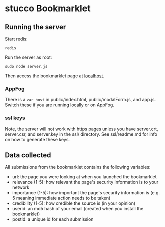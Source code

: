 stucco Bookmarklet
========

Running the server
--------

Start redis: 

    redis

Run the server as root:

    sudo node server.js

Then access the bookmarklet page at [localhost](http://localhost).

### AppFog
There is a `var host` in public/index.html, public/modalForm.js, and app.js. Switch these if you are running locally or on AppFog.

### ssl keys

Note, the server will not work with https pages unless you have server.crt, server.csr, and server.key in the ssl/ directory.
See ssl/readme.md for info on how to generate these keys.

Data collected
--------

All submissions from the bookmarklet contains the following variables:

- url: the page you were looking at when you launched the bookmarklet
- relevance (1-5): how relevant the page's security information is to your network
- importance (1-5): how important the page's security information is (e.g. 5 meaning immediate action needs to be taken)
- credibility (1-5): how credible the source is (in your opinion)
- userid: an md5 hash of your email (created when you install the bookmarklet)
- postId: a unique id for each submission
